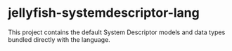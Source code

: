 # jellyfish-systemdescriptor-lang
This project contains the default System Descriptor models and data types bundled directly with the language.   
